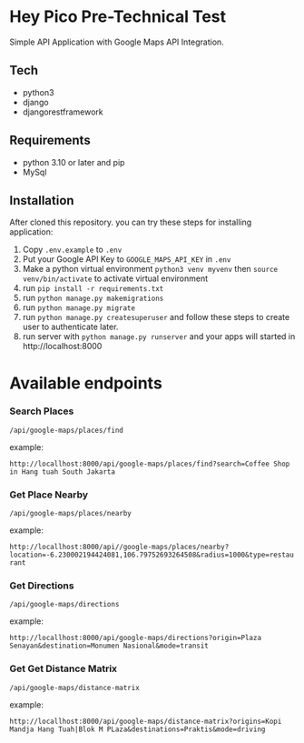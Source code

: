 # Hey Pico Pre-Technical Test

Simple API Application with Google Maps API Integration.

## Tech

- python3
- django
- djangorestframework

## Requirements

- python 3.10 or later and pip
- MySql

## Installation

After cloned this repository. you can try these steps for installing application:

1. Copy `.env.example` to `.env`
2. Put your Google API Key to `GOOGLE_MAPS_API_KEY` in `.env`
3. Make a python virtual environment `python3 venv myvenv` then `source venv/bin/activate` to activate virtual environment
4. run `pip install -r requirements.txt`
5. run `python manage.py makemigrations`
6. run `python manage.py migrate`
7. run `python manage.py createsuperuser` and follow these steps to create user to authenticate later.
8. run server with `python manage.py runserver` and your apps will started in http://localhost:8000

# Available endpoints

### Search Places

`/api/google-maps/places/find`

example:

`http://locallhost:8000/api/google-maps/places/find?search=Coffee Shop in Hang tuah South Jakarta`

### Get Place Nearby

`/api/google-maps/places/nearby`

example:

`http://locallhost:8000/api//google-maps/places/nearby?location=-6.230002194424081,106.79752693264508&radius=1000&type=restaurant`

### Get Directions

`/api/google-maps/directions`

example:

`http://locallhost:8000/api/google-maps/directions?origin=Plaza Senayan&destination=Monumen Nasional&mode=transit`

### Get Get Distance Matrix

`/api/google-maps/distance-matrix`

example:

`http://locallhost:8000/api/google-maps/distance-matrix?origins=Kopi Mandja Hang Tuah|Blok M PLaza&destinations=Praktis&mode=driving`
